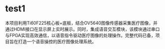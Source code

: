 # test1
本项目利用Ti60F225核心板+底板，结合OV5640图像传感器采集医疗图像，并通过HDMI接口在显示屏上实时展示。同时，集成语音交互模块，该模块通过串口与FPGA实现高效通信，以语音指令驱动医疗图像的处理操作。完整代码已备，项目旨在打造一个语音操控的医疗图像处理系统。
